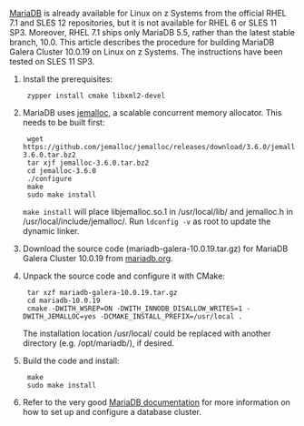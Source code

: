 [MariaDB](https://mariadb.org/) is already available for Linux on z Systems from the official RHEL 7.1 and SLES 12 repositories, but it is not available for RHEL 6 or SLES 11 SP3. Moreover, RHEL 7.1 ships only MariaDB 5.5, rather than the latest stable branch, 10.0. This article describes the procedure for building MariaDB Galera Cluster 10.0.19 on Linux on z Systems. The instructions have been tested on SLES 11 SP3.

1. Install the prerequisites:

        zypper install cmake libxml2-devel

2. MariaDB uses [jemalloc](http://www.canonware.com/jemalloc/), a scalable concurrent memory allocator. This needs to be built first:
        
        wget https://github.com/jemalloc/jemalloc/releases/download/3.6.0/jemalloc-3.6.0.tar.bz2
        tar xjf jemalloc-3.6.0.tar.bz2
        cd jemalloc-3.6.0
        ./configure
        make
        sudo make install

   `make install` will place libjemalloc.so.1 in /usr/local/lib/ and jemalloc.h in /usr/local/include/jemalloc/. Run `ldconfig -v` as root to update the dynamic linker.

3. Download the source code (mariadb-galera-10.0.19.tar.gz) for MariaDB Galera Cluster 10.0.19 from [mariadb.org](https://downloads.mariadb.org/mariadb-galera/10.0.19/).

4. Unpack the source code and configure it with CMake:

        tar xzf mariadb-galera-10.0.19.tar.gz
        cd mariadb-10.0.19
        cmake -DWITH_WSREP=ON -DWITH_INNODB_DISALLOW_WRITES=1 -DWITH_JEMALLOC=yes -DCMAKE_INSTALL_PREFIX=/usr/local .

   The installation location /usr/local/ could be replaced with another directory (e.g. /opt/mariadb/), if desired.

5. Build the code and install:

        make
        sudo make install

6. Refer to the very good [MariaDB documentation](https://mariadb.com/kb/en/mariadb/getting-started-with-mariadb-galera-cluster/) for more information on how to set up and configure a database cluster.